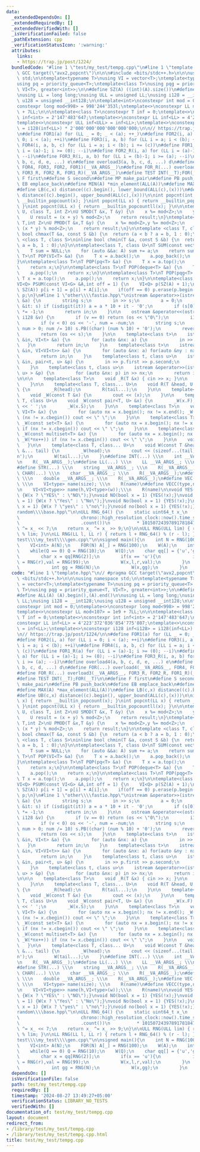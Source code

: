 ```yaml
---
data:
  _extendedDependsOn: []
  _extendedRequiredBy: []
  _extendedVerifiedWith: []
  _isVerificationFailed: false
  _pathExtension: cpp
  _verificationStatusIcon: ':warning:'
  attributes:
    links:
    - https://trap.jp/post/1224/
  bundledCode: "#line 1 \"test/my_test/tempg.cpp\"\n#line 1 \"template.hpp\"\n// #pragma\
    \ GCC target(\"avx2,popcnt\")\n\n\n#include <bits/stdc++.h>\n\n\nusing namespace\
    \ std;\n\ntemplate<typename T>\nusing VI = vector<T>;\ntemplate<typename T>\n\
    using pq = priority_queue<T>;\ntemplate<class T>\nusing pqg = priority_queue<T,\
    \ VI<T>, greater<int>>;\n\n#define SZ(A) ((int)(A).size())\n#define ALL(A) (A).begin(),(A).end()\n\
    \nusing LL = long long;\nusing ULL = unsigned LL;\nusing i128 = __int128;\nusing\
    \ u128 = unsigned __int128;\n\ntemplate<int>\nconstexpr int mod = 0;\ntemplate<>\n\
    constexpr long mod<998> = 998'244'353l;\ntemplate<>\nconstexpr LL mod<107> = 1e9\
    \ + 7LL;\n\n\ntemplate<class T>\nconstexpr T inf = 0;\ntemplate<>\nconstexpr int\
    \ inf<int> = 2'147'483'647;\ntemplate<>\nconstexpr LL inf<LL> = 4'223'372'036'854'775'807;\n\
    template<>\nconstexpr ULL inf<ULL> = inf<LL>;\ntemplate<>\nconstexpr i128 inf<i128>\
    \ = i128(inf<LL>) * 2'000'000'000'000'000'000;\n\n// https://trap.jp/post/1224/\n\
    \n#define FOR1(a) for (LL _ = 0; _ < (a); ++_)\n#define FOR2(i, a) for (LL i =\
    \ 0; i < (a); ++i)\n#define FOR3(i, a, b) for (LL i = a; i < (b); ++i)\n#define\
    \ FOR4(i, a, b, c) for (LL i = a; i < (b); i += (c))\n#define FOR1_R(a) for (LL\
    \ i = (a)-1; i >= (0); --i)\n#define FOR2_R(i, a) for (LL i = (a)-1; i >= (0);\
    \ --i)\n#define FOR3_R(i, a, b) for (LL i = (b)-1; i >= (a); --i)\n#define overload4(a,\
    \ b, c, d, e, ...) e\n#define overload3(a, b, c, d, ...) d\n#define FOR(...) overload4(__VA_ARGS__,\
    \ FOR4, FOR3, FOR2, FOR1)(__VA_ARGS__)\n#define FOR_R(...) overload3(__VA_ARGS__,\
    \ FOR3_R, FOR2_R, FOR1_R)(__VA_ARGS__)\n#define TEST INT(__T);FOR(__T)\n\n#define\
    \ F first\n#define S second\n#define MP make_pair\n#define PB push_back\n#define\
    \ EB emplace_back\n#define MIN(A) *min_element(ALL(A))\n#define MAX(A) *max_element(ALL(A))\n\
    #define LB(c,x) distance((c).begin(), lower_bound(ALL(c),(x)))\n#define UB(c,x)\
    \ distance((c).begin(), upper_bound(ALL(c),(x)))\n\nint popcnt(int x) { return\
    \ __builtin_popcount(x); }\nint popcnt(LL x) { return __builtin_popcountll(x);\
    \ }\nint popcnt(ULL x) { return __builtin_popcountll(x); }\n\n\ntemplate<class\
    \ U, class T, int Z>\nU SMOD(T &x, T &y) {\n    x %= mod<Z>;\n    y %= mod<Z>;\n\
    \    U result = (x + y) % mod<Z>;\n    return result;\n}\ntemplate<class U,class\
    \ T,int Z>\nU PMOD(T &x,T &y) {\n    x %= mod<Z>,y %= mod<Z>;\n    U result =\
    \ (x * y) % mod<Z>;\n    return result;\n}\n\ntemplate <class T, class S>\ninline\
    \ bool chmax(T &a, const S &b) {\n  return (a < b ? a = b, 1 : 0);\n}\ntemplate\
    \ <class T, class S>\ninline bool chmin(T &a, const S &b) {\n  return (a > b ?\
    \ a = b, 1 : 0);\n}\n\ntemplate<class T, class U>\nT SUM(const vector<U> &A) {\n\
    \    T sum = NULL;\n    for (auto &&a: A) sum += a;\n    return sum;\n}\n\ntemplate<class\
    \ T>\nT POP(VI<T> &a) {\n    T x = a.back();\n    a.pop_back();\n    return x;\n\
    }\n\ntemplate<class T>\nT POP(pq<T> &a) {\n    T x = a.top();\n    a.pop();\n\
    \    return x;\n}\n\ntemplate<class T>\nT POP(deque<T> &a) {\n    T x = a.front();\n\
    \    a.pop();\n    return x;\n}\n\ntemplate<class T>\nT POP(pqg<T> &a) {\n   \
    \ T x = a.top();\n    a.pop();\n    return x;\n}\n\ntemplate<class Q, class G>\n\
    VI<Q> PSUM(const VI<G> &A,int off = 1) {\n    VI<Q> p(SZ(A) + 1);\n    FOR(i,\
    \ SZ(A)) p[i + 1] = p[i] + A[i];\n    if(off == 0) p.erase(p.begin());\n    return\
    \ p;\n}\n#line 1 \"other\\\\fastio.hpp\"\nistream &operator>>(istream &in, i128\
    \ &a) {\n        string s;\n        in >> s;\n        a = 0;\n        for (auto\
    \ &it: s) if (isdigit(it)) a = a * 10 + it - '0';\n        if (s[0] == '-') a\
    \ *= -1;\n        return in;\n    }\n\n    ostream &operator<<(ostream &os, const\
    \ i128 &v) {\n        if (v == 0) return (os << \"0\");\n        i128 num = v;\n\
    \        if (v < 0) os << '-', num = -num;\n        string s;\n        for (;\
    \ num > 0; num /= 10) s.PB((char) (num % 10) + '0');\n        reverse(ALL(s));\n\
    \        return (os << s);\n    }\n\n    template<class t>\n    istream &operator>>(istream\
    \ &in, VI<t> &a) {\n        for (auto &nx: a) {\n            in >> nx;\n     \
    \   }\n        return in;\n    }\n    template<class t>\n    istream &operator>>(istream\
    \ &in, VI<VI<t>> &a) {\n        for (auto &nx: a) for(auto &ny : nx) in >> ny;\n\
    \        return in;\n    }\n    template<class t, class u>\n    istream &operator>>(istream\
    \ &in, pair<t, u> &p) {\n        in >> p.first >> p.second;\n        return in;\n\
    \    }\n    template<class t, class u>\n    istream &operator>>(istream &in, VI<pair<t,\
    \ u> > &p) {\n        for (auto &nx: p) in >> nx;\n        return in;\n    }\n\
    \n\n\n    template<class T>\n    void _R(T &x) { cin >> x; }\n\n    void R() {\n\
    \    }\n\n    template<class T, class... U>\n    void R(T &head, U &... tail)\
    \ {\n        _R(head);\n        R(tail...);\n    }\n\n    template<class T>\n\
    \    void _W(const T &x) {\n        cout << (x);\n    }\n\n    template<class\
    \ T, class U>\n    void _W(const pair<T, U> &x) {\n        _W(x.F);\n        cout\
    \ << ' ';\n        _W(x.S);\n    }\n\n    template<class T>\n    void _W(const\
    \ VI<T> &x) {\n        for (auto nx = x.begin(); nx != x.end(); _W(*nx++)) if\
    \ (nx != x.cbegin()) cout << \" \";\n    }\n\n    template<class T>\n    void\
    \ _W(const set<T> &x) {\n        for (auto nx = x.begin(); nx != x.end(); _W(*nx++))\
    \ if (nx != x.cbegin()) cout << \" \";\n    }\n\n    template<class T>\n    void\
    \ _W(const multiset<T> &x) {\n        for (auto nx = x.begin(); nx != x.end();\
    \ _W(*nx++)) if (nx != x.cbegin()) cout << \" \";\n    }\n\n    void W() {\n \
    \   }\n\n    template<class T, class... U>\n    void W(const T &head, const U\
    \ &... tail) {\n        _W(head);\n        cout << (sizeof...(tail) ? ' ' : '\\\
    n');\n        W(tail...);\n    }\n#define INT(...) \\\n    int __VA_ARGS__; \\\
    \n    R(__VA_ARGS__);\n#define LL(...) \\\n    LL __VA_ARGS__; \\\n    R(__VA_ARGS__);\n\
    #define STR(...) \\\n    string __VA_ARGS__; \\\n    R(__VA_ARGS__);\n#define\
    \ CHAR(...) \\\n    char __VA_ARGS__; \\\n    R(__VA_ARGS__);\n#define DB(...)\
    \ \\\n    double __VA_ARGS__; \\\n    R(__VA_ARGS__);\n#define VEC(type,name,size)\
    \ \\\n    VI<type> name(size); \\\n    R(name)\n#define VECC(type,name, h,w) \\\
    \n    VI<VI<type>> name(h,VI<type>(w));\\\n    R(name)\n\nvoid YES(bool x = 1)\
    \ {W(x ? \"YES\" : \"NO\");}\nvoid NO(bool x = 1) {YES(!x);}\nvoid Yes(bool x\
    \ = 1) {W(x ? \"Yes\" : \"No\");}\nvoid No(bool x = 1) {YES(!x);}\nvoid yes(bool\
    \ x = 1) {W(x ? \"yes\" : \"no\");}\nvoid no(bool x = 1) {YES(!x);}\n#line 2 \"\
    random\\\\base.hpp\"\n\nULL RNG_64() {\n    static uint64_t x_\n        = uint64_t(chrono::duration_cast<chrono::nanoseconds>(\n\
    \                       chrono::high_resolution_clock::now().time_since_epoch())\n\
    \                       .count())\n          * 10150724397891781847ULL;\n    x_\
    \ ^= x_ << 7;\n    return x_ ^= x_ >> 9;\n}\n\nULL RNG(ULL lim) { return RNG_64()\
    \ % lim; }\n\nLL RNG(LL l, LL r) { return l + RNG_64() % (r - l); }\n#line 4 \"\
    test\\\\my_test\\\\gen.cpp\"\n\nsigned main(){\n    int N = RNG(100);\n    W(N);\n\
    \    VI<int> A(N);\n    FOR(N) A[_] = RNG(100);\n    W(A);\n    int Q = RNG(10);\n\
    \    while(Q == 0) Q = RNG(10);\n    W(Q);\n    char qq[] = {'u','g'};\n    FOR(Q){\n\
    \        char x = qq[RNG(2)];\n        if(x == 'u'){\n            int r = RNG(N),l\
    \ = RNG(r),val = RNG(99);\n            W(x,l,r,val);\n        }\n        else{\n\
    \            int gg = RNG(N);\n            W(x,gg);\n        }\n    }\n}\n"
  code: "#line 1 \"template.hpp\"\n// #pragma GCC target(\"avx2,popcnt\")\n\n\n#include\
    \ <bits/stdc++.h>\n\n\nusing namespace std;\n\ntemplate<typename T>\nusing VI\
    \ = vector<T>;\ntemplate<typename T>\nusing pq = priority_queue<T>;\ntemplate<class\
    \ T>\nusing pqg = priority_queue<T, VI<T>, greater<int>>;\n\n#define SZ(A) ((int)(A).size())\n\
    #define ALL(A) (A).begin(),(A).end()\n\nusing LL = long long;\nusing ULL = unsigned\
    \ LL;\nusing i128 = __int128;\nusing u128 = unsigned __int128;\n\ntemplate<int>\n\
    constexpr int mod = 0;\ntemplate<>\nconstexpr long mod<998> = 998'244'353l;\n\
    template<>\nconstexpr LL mod<107> = 1e9 + 7LL;\n\n\ntemplate<class T>\nconstexpr\
    \ T inf = 0;\ntemplate<>\nconstexpr int inf<int> = 2'147'483'647;\ntemplate<>\n\
    constexpr LL inf<LL> = 4'223'372'036'854'775'807;\ntemplate<>\nconstexpr ULL inf<ULL>\
    \ = inf<LL>;\ntemplate<>\nconstexpr i128 inf<i128> = i128(inf<LL>) * 2'000'000'000'000'000'000;\n\
    \n// https://trap.jp/post/1224/\n\n#define FOR1(a) for (LL _ = 0; _ < (a); ++_)\n\
    #define FOR2(i, a) for (LL i = 0; i < (a); ++i)\n#define FOR3(i, a, b) for (LL\
    \ i = a; i < (b); ++i)\n#define FOR4(i, a, b, c) for (LL i = a; i < (b); i +=\
    \ (c))\n#define FOR1_R(a) for (LL i = (a)-1; i >= (0); --i)\n#define FOR2_R(i,\
    \ a) for (LL i = (a)-1; i >= (0); --i)\n#define FOR3_R(i, a, b) for (LL i = (b)-1;\
    \ i >= (a); --i)\n#define overload4(a, b, c, d, e, ...) e\n#define overload3(a,\
    \ b, c, d, ...) d\n#define FOR(...) overload4(__VA_ARGS__, FOR4, FOR3, FOR2, FOR1)(__VA_ARGS__)\n\
    #define FOR_R(...) overload3(__VA_ARGS__, FOR3_R, FOR2_R, FOR1_R)(__VA_ARGS__)\n\
    #define TEST INT(__T);FOR(__T)\n\n#define F first\n#define S second\n#define MP\
    \ make_pair\n#define PB push_back\n#define EB emplace_back\n#define MIN(A) *min_element(ALL(A))\n\
    #define MAX(A) *max_element(ALL(A))\n#define LB(c,x) distance((c).begin(), lower_bound(ALL(c),(x)))\n\
    #define UB(c,x) distance((c).begin(), upper_bound(ALL(c),(x)))\n\nint popcnt(int\
    \ x) { return __builtin_popcount(x); }\nint popcnt(LL x) { return __builtin_popcountll(x);\
    \ }\nint popcnt(ULL x) { return __builtin_popcountll(x); }\n\n\ntemplate<class\
    \ U, class T, int Z>\nU SMOD(T &x, T &y) {\n    x %= mod<Z>;\n    y %= mod<Z>;\n\
    \    U result = (x + y) % mod<Z>;\n    return result;\n}\ntemplate<class U,class\
    \ T,int Z>\nU PMOD(T &x,T &y) {\n    x %= mod<Z>,y %= mod<Z>;\n    U result =\
    \ (x * y) % mod<Z>;\n    return result;\n}\n\ntemplate <class T, class S>\ninline\
    \ bool chmax(T &a, const S &b) {\n  return (a < b ? a = b, 1 : 0);\n}\ntemplate\
    \ <class T, class S>\ninline bool chmin(T &a, const S &b) {\n  return (a > b ?\
    \ a = b, 1 : 0);\n}\n\ntemplate<class T, class U>\nT SUM(const vector<U> &A) {\n\
    \    T sum = NULL;\n    for (auto &&a: A) sum += a;\n    return sum;\n}\n\ntemplate<class\
    \ T>\nT POP(VI<T> &a) {\n    T x = a.back();\n    a.pop_back();\n    return x;\n\
    }\n\ntemplate<class T>\nT POP(pq<T> &a) {\n    T x = a.top();\n    a.pop();\n\
    \    return x;\n}\n\ntemplate<class T>\nT POP(deque<T> &a) {\n    T x = a.front();\n\
    \    a.pop();\n    return x;\n}\n\ntemplate<class T>\nT POP(pqg<T> &a) {\n   \
    \ T x = a.top();\n    a.pop();\n    return x;\n}\n\ntemplate<class Q, class G>\n\
    VI<Q> PSUM(const VI<G> &A,int off = 1) {\n    VI<Q> p(SZ(A) + 1);\n    FOR(i,\
    \ SZ(A)) p[i + 1] = p[i] + A[i];\n    if(off == 0) p.erase(p.begin());\n    return\
    \ p;\n}\n#line 1 \"other\\\\fastio.hpp\"\nistream &operator>>(istream &in, i128\
    \ &a) {\n        string s;\n        in >> s;\n        a = 0;\n        for (auto\
    \ &it: s) if (isdigit(it)) a = a * 10 + it - '0';\n        if (s[0] == '-') a\
    \ *= -1;\n        return in;\n    }\n\n    ostream &operator<<(ostream &os, const\
    \ i128 &v) {\n        if (v == 0) return (os << \"0\");\n        i128 num = v;\n\
    \        if (v < 0) os << '-', num = -num;\n        string s;\n        for (;\
    \ num > 0; num /= 10) s.PB((char) (num % 10) + '0');\n        reverse(ALL(s));\n\
    \        return (os << s);\n    }\n\n    template<class t>\n    istream &operator>>(istream\
    \ &in, VI<t> &a) {\n        for (auto &nx: a) {\n            in >> nx;\n     \
    \   }\n        return in;\n    }\n    template<class t>\n    istream &operator>>(istream\
    \ &in, VI<VI<t>> &a) {\n        for (auto &nx: a) for(auto &ny : nx) in >> ny;\n\
    \        return in;\n    }\n    template<class t, class u>\n    istream &operator>>(istream\
    \ &in, pair<t, u> &p) {\n        in >> p.first >> p.second;\n        return in;\n\
    \    }\n    template<class t, class u>\n    istream &operator>>(istream &in, VI<pair<t,\
    \ u> > &p) {\n        for (auto &nx: p) in >> nx;\n        return in;\n    }\n\
    \n\n\n    template<class T>\n    void _R(T &x) { cin >> x; }\n\n    void R() {\n\
    \    }\n\n    template<class T, class... U>\n    void R(T &head, U &... tail)\
    \ {\n        _R(head);\n        R(tail...);\n    }\n\n    template<class T>\n\
    \    void _W(const T &x) {\n        cout << (x);\n    }\n\n    template<class\
    \ T, class U>\n    void _W(const pair<T, U> &x) {\n        _W(x.F);\n        cout\
    \ << ' ';\n        _W(x.S);\n    }\n\n    template<class T>\n    void _W(const\
    \ VI<T> &x) {\n        for (auto nx = x.begin(); nx != x.end(); _W(*nx++)) if\
    \ (nx != x.cbegin()) cout << \" \";\n    }\n\n    template<class T>\n    void\
    \ _W(const set<T> &x) {\n        for (auto nx = x.begin(); nx != x.end(); _W(*nx++))\
    \ if (nx != x.cbegin()) cout << \" \";\n    }\n\n    template<class T>\n    void\
    \ _W(const multiset<T> &x) {\n        for (auto nx = x.begin(); nx != x.end();\
    \ _W(*nx++)) if (nx != x.cbegin()) cout << \" \";\n    }\n\n    void W() {\n \
    \   }\n\n    template<class T, class... U>\n    void W(const T &head, const U\
    \ &... tail) {\n        _W(head);\n        cout << (sizeof...(tail) ? ' ' : '\\\
    n');\n        W(tail...);\n    }\n#define INT(...) \\\n    int __VA_ARGS__; \\\
    \n    R(__VA_ARGS__);\n#define LL(...) \\\n    LL __VA_ARGS__; \\\n    R(__VA_ARGS__);\n\
    #define STR(...) \\\n    string __VA_ARGS__; \\\n    R(__VA_ARGS__);\n#define\
    \ CHAR(...) \\\n    char __VA_ARGS__; \\\n    R(__VA_ARGS__);\n#define DB(...)\
    \ \\\n    double __VA_ARGS__; \\\n    R(__VA_ARGS__);\n#define VEC(type,name,size)\
    \ \\\n    VI<type> name(size); \\\n    R(name)\n#define VECC(type,name, h,w) \\\
    \n    VI<VI<type>> name(h,VI<type>(w));\\\n    R(name)\n\nvoid YES(bool x = 1)\
    \ {W(x ? \"YES\" : \"NO\");}\nvoid NO(bool x = 1) {YES(!x);}\nvoid Yes(bool x\
    \ = 1) {W(x ? \"Yes\" : \"No\");}\nvoid No(bool x = 1) {YES(!x);}\nvoid yes(bool\
    \ x = 1) {W(x ? \"yes\" : \"no\");}\nvoid no(bool x = 1) {YES(!x);}\n#line 2 \"\
    random\\\\base.hpp\"\n\nULL RNG_64() {\n    static uint64_t x_\n        = uint64_t(chrono::duration_cast<chrono::nanoseconds>(\n\
    \                       chrono::high_resolution_clock::now().time_since_epoch())\n\
    \                       .count())\n          * 10150724397891781847ULL;\n    x_\
    \ ^= x_ << 7;\n    return x_ ^= x_ >> 9;\n}\n\nULL RNG(ULL lim) { return RNG_64()\
    \ % lim; }\n\nLL RNG(LL l, LL r) { return l + RNG_64() % (r - l); }\n#line 4 \"\
    test\\\\my_test\\\\gen.cpp\"\n\nsigned main(){\n    int N = RNG(100);\n    W(N);\n\
    \    VI<int> A(N);\n    FOR(N) A[_] = RNG(100);\n    W(A);\n    int Q = RNG(10);\n\
    \    while(Q == 0) Q = RNG(10);\n    W(Q);\n    char qq[] = {'u','g'};\n    FOR(Q){\n\
    \        char x = qq[RNG(2)];\n        if(x == 'u'){\n            int r = RNG(N),l\
    \ = RNG(r),val = RNG(99);\n            W(x,l,r,val);\n        }\n        else{\n\
    \            int gg = RNG(N);\n            W(x,gg);\n        }\n    }\n}\n"
  dependsOn: []
  isVerificationFile: false
  path: test/my_test/tempg.cpp
  requiredBy: []
  timestamp: '2024-08-27 13:49:27+05:00'
  verificationStatus: LIBRARY_NO_TESTS
  verifiedWith: []
documentation_of: test/my_test/tempg.cpp
layout: document
redirect_from:
- /library/test/my_test/tempg.cpp
- /library/test/my_test/tempg.cpp.html
title: test/my_test/tempg.cpp
---
```

